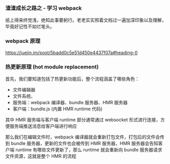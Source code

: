 ### 渣渣成长之路之 - 学习 webpack

纸上得来终觉浅，绝知此事要躬行。老老实实照着文档过一遍加深印象以及理解，毕竟好记性不如烂笔头。

### webpack 原理

https://juejin.im/post/5badd0c5e51d450e4437f07a#heading-0

### 热更新原理 (hot module replacement)

首先，我们要知道包括了热更新功能后，整个流程涵盖了哪些角色：

- 文件编辑器
- 文件系统、
- 服务端：webpack 编译器、bundle 服务器、HMR 服务器
- 客户端：bundle.js (内置 HMR runtime 代码)

其中 HMR 服务端与客户端 runtime 部分通常通过 websocket 形式进行连接，方便服务端推送消息给客户端进行响应

那么我们在编辑文件时，webpack 编译器就会重新打包文件，打包后的文件会传到 bundle 服务器，更新的文件也会被传到 HMR 服务器，HMR 服务器会告知客户端 runtime 有哪些文件更新了，那么 runtime 就会重新向 bundle 服务器请求文件资源，这就是整个 HMR 的流程
